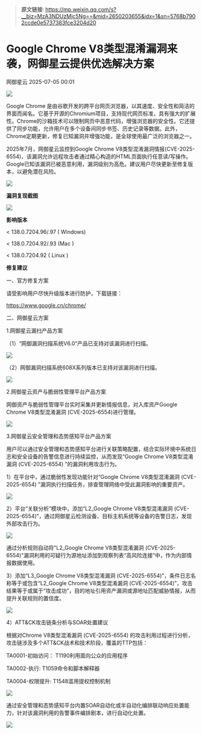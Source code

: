 > **原文链接**: https://mp.weixin.qq.com/s?__biz=MzA3NDUzMjc5Ng==&mid=2650203655&idx=1&sn=5768b7902ccde0e5737383fce3204d20

#  Google Chrome V8类型混淆漏洞来袭，网御星云提供优选解决方案  
 网御星云   2025-07-05 00:01  
  
![](https://mmbiz.qpic.cn/sz_mmbiz_gif/vibniag1RDC1libIf5iaBXpFfu14N3Xbp2icvJ9ibu5C2SCxAIhFRB7skOibKcJpib8cg4tgCM3VDQPpEBdhQKKkb16A7A/640?wx_fmt=gif "")  
  
  
Google Chrome 是由谷歌开发的跨平台网页浏览器，以其速度、安全性和简洁的界面而闻名。它基于开源的Chromium项目，支持现代网页标准，具有强大的扩展性。Chrome的沙箱技术可以限制网页中恶意代码，增强浏览器的安全性。它还提供了同步功能，允许用户在多个设备间同步书签、历史记录等数据。此外，Chrome定期更新，修复已知漏洞并增强功能，是全球使用最广泛的浏览器之一。  
  
  
2025年7月，网御星云监控到Google Chrome V8类型混淆漏洞情报(CVE-2025-6554)，该漏洞允许远程攻击者通过精心构造的HTML页面执行任意读/写操作。Google已知该漏洞已被恶意利用，漏洞级别为高危。建议用户尽快更新至修复版本，以避免潜在风险。  
  
  
![](https://mmbiz.qpic.cn/sz_mmbiz_jpg/vibniag1RDC1m82ugVRozOF9PCDZyicfFFAkdOHfR37ZQVn94nibRo6WrkXaneibI1xssCKHUJia5SdxLb9IoficWdbAA/640?wx_fmt=jpeg&from=appmsg "")  
  
  
**漏洞复现截图**  
  
  
![](https://mmbiz.qpic.cn/sz_mmbiz_png/vibniag1RDC1m82ugVRozOF9PCDZyicfFFAJHtYu6jRxA3ywTicoicqMzbcWIJsUM8rokrVBAMexZXXk4VJ4dyKzVQg/640?wx_fmt=png&from=appmsg "")  
  
  
**影响版本**  
  
  
< 138.0.7204.96/.97 ( Windows)  
  
< 138.0.7204.92/.93 (Mac )  
  
< 138.0.7204.92 ( Linux )  
  
  
**修复建议**  
  
  
一、官方修复方案  
  
  
请受影响用户尽快升级版本进行防护，下载链接：  
  
https://www.google.cn/chrome/  
  
  
二、网御星云方案  
  
  
1.网御星云漏扫产品方案  
  
  
（1）“网御漏洞扫描系统V6.0”产品已支持对该漏洞进行扫描。  
  
  
![](https://mmbiz.qpic.cn/sz_mmbiz_png/vibniag1RDC1m82ugVRozOF9PCDZyicfFFAe3MWH6nK4X0IAYgGLCBnWuhdRUIAiaFS4AeFkeUOmJqZ2o1v5UFgRibg/640?wx_fmt=png&from=appmsg "")  
  
  
（2）网御漏洞扫描系统608X系列版本已支持对该漏洞进行扫描。  
  
  
![](https://mmbiz.qpic.cn/sz_mmbiz_png/vibniag1RDC1m82ugVRozOF9PCDZyicfFFAewkJu9Waib0dybMbysY95ufYicfs0kibIwDzoEOO5huTQvPZiaFKTkKhKg/640?wx_fmt=png&from=appmsg "")  
  
  
2.网御星云资产与脆弱性管理平台产品方案  
  
  
网御资产与脆弱性管理平台实时采集并更新情报信息，对入库资产Google Chrome V8类型混淆漏洞 (CVE-2025-6554)进行管理。  
  
  
![](https://mmbiz.qpic.cn/sz_mmbiz_png/vibniag1RDC1m82ugVRozOF9PCDZyicfFFAFic6nUKeBexPMrrboSbAv7FwBSbxfSHPIVnrt7UTichFlUI01K6w9X7g/640?wx_fmt=png&from=appmsg "")  
  
  
3.网御星云安全管理和态势感知平台产品方案  
  
  
用户可以通过安全管理和态势感知平台进行关联策略配置，结合实际环境中系统日志和安全设备的告警信息进行持续监控，从而发现“Google Chrome V8类型混淆漏洞 (CVE-2025-6554) ”的漏洞利用攻击行为。  
  
  
1）在平台中，通过脆弱性发现功能针对“Google Chrome V8类型混淆漏洞 (CVE-2025-6554) ”漏洞执行扫描任务，排查管理网络中受此漏洞影响的重要资产。  
  
  
![](https://mmbiz.qpic.cn/sz_mmbiz_png/vibniag1RDC1m82ugVRozOF9PCDZyicfFFA0yoMUYlnLSMQ77Wcpsyia5V9zGC2mDJ1Tv8YMF06l932r4bvQdfIh4A/640?wx_fmt=png&from=appmsg "")  
  
  
2）平台“关联分析”模块中，添加“L2_Google Chrome V8类型混淆漏洞 (CVE-2025-6554)”，通过网御星云检测设备、目标主机系统等设备的告警日志，发现外部攻击行为。  
  
  
![](https://mmbiz.qpic.cn/sz_mmbiz_png/vibniag1RDC1m82ugVRozOF9PCDZyicfFFAJRbsRHo3SK1NcMMu3v9VTmObjoEakoibQXKnoslezb7sTglfibDS9YqQ/640?wx_fmt=png&from=appmsg "")  
  
  
通过分析规则自动将"L2_Google Chrome V8类型混淆漏洞 (CVE-2025-6554)"漏洞利用的可疑行为源地址添加到观察列表“高风险连接”中，作为内部情报数据使用。  
  
  
3）添加“L3_Google Chrome V8类型混淆漏洞 (CVE-2025-6554)”，条件日志名称等于或包含“L2_Google Chrome V8类型混淆漏洞 (CVE-2025-6554)”，攻击结果等于或属于“攻击成功”，目的地址引用资产漏洞或源地址匹配威胁情报，从而提升关联规则的置信度。  
  
  
![](https://mmbiz.qpic.cn/sz_mmbiz_png/vibniag1RDC1m82ugVRozOF9PCDZyicfFFA2pWWU9wicDUnXgDI33ALXu4pAmRHq25HVuWEHsK1p9iaF3HjkAHyiczzg/640?wx_fmt=png&from=appmsg "")  
  
  
4）ATT&CK攻击链条分析与SOAR处置建议  
  
  
根据对Chrome V8类型混淆漏洞 (CVE-2025-6554) 的攻击利用过程进行分析，攻击链涉及多个ATT&CK战术和技术阶段，覆盖的TTP包括：  
  
  
TA0001-初始访问： T1190利用面向公众的应用程序  
  
TA0002-执行: T1059命令和脚本解释器  
  
TA0004-权限提升: T1548滥用提权控制机制  
  
  
![](https://mmbiz.qpic.cn/sz_mmbiz_png/vibniag1RDC1m82ugVRozOF9PCDZyicfFFACGWoUQJLIGSPB7kjh5XX0FnUlbNhxT4mkcK827HibLgIu7DhkCv6O4A/640?wx_fmt=png&from=appmsg "")  
  
  
通过安全管理和态势感知平台内置SOAR自动化或半自动化编排联动响应处置能力，针对该漏洞利用的告警事件编排剧本，进行自动化处置。  
  
  
  
![](https://mmbiz.qpic.cn/mmbiz_jpg/vibniag1RDC1libIf5iaBXpFfu14N3Xbp2icvFUpzbEPeU2buEP1wafiaXfeLbM2ibUAoNHib7pASllguGcuZJ35YHoz3g/640?wx_fmt=jpeg "")  
  
  
